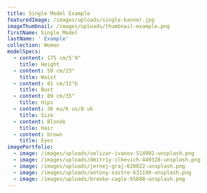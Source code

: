 ```yaml
---
title: Single Model Example
featuredImage: /images/uploads/single-banner.jpg
imageThumbnail: /images/uploads/thumbnail-example.png
firstName: Single Model
lastName: ' Example'
collection: Women
modelSpecs:
  - content: 175 cm/5'9"
    title: Height
  - content: 59 cm/23"
    title: Waist
  - content: 81 cm/32"b
    title: Bust
  - content: 89 cm/35"
    title: Hips
  - content: 36 eu/6 us/8 uk
    title: Size
  - content: Blonde
    title: Hair
  - content: brown
    title: Eyes
imagePortfolio:
  - image: /images/uploads/velizar-ivanov-514992-unsplash.png
  - image: /images/uploads/dmitriy-ilkevich-449328-unsplash.png
  - image: /images/uploads/jernej-graj-620022-unsplash.png
  - image: /images/uploads/antony-sastre-631199-unsplash.png
  - image: /images/uploads/brooke-cagle-65608-unsplash.png
---
```


